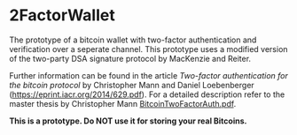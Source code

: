 2FactorWallet
=============

The prototype of a bitcoin wallet with two-factor authentication and verification over a seperate channel. This prototype uses a modified version of the two-party DSA signature protocol by MacKenzie and Reiter.

Further information can be found in the article _Two-factor authentication for the bitcoin protocol_ by Christopher Mann and Daniel Loebenberger (https://eprint.iacr.org/2014/629.pdf). For a detailed description refer to the master thesis by Christopher Mann [BitcoinTwoFactorAuth.pdf](https://github.com/ChristopherMann/2FactorWallet/raw/master/BitcoinTwoFactorAuth.pdf).

**This is a prototype. Do NOT use it for storing your real Bitcoins.**
